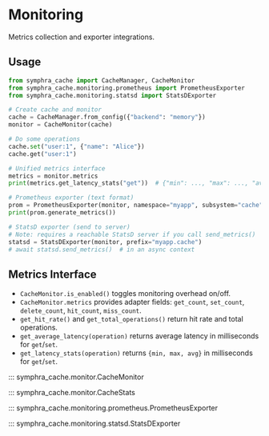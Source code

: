 # Monitoring

Metrics collection and exporter integrations.

## Usage

```python
from symphra_cache import CacheManager, CacheMonitor
from symphra_cache.monitoring.prometheus import PrometheusExporter
from symphra_cache.monitoring.statsd import StatsDExporter

# Create cache and monitor
cache = CacheManager.from_config({"backend": "memory"})
monitor = CacheMonitor(cache)

# Do some operations
cache.set("user:1", {"name": "Alice"})
cache.get("user:1")

# Unified metrics interface
metrics = monitor.metrics
print(metrics.get_latency_stats("get"))  # {"min": ..., "max": ..., "avg": ...}

# Prometheus exporter (text format)
prom = PrometheusExporter(monitor, namespace="myapp", subsystem="cache")
print(prom.generate_metrics())

# StatsD exporter (send to server)
# Note: requires a reachable StatsD server if you call send_metrics()
statsd = StatsDExporter(monitor, prefix="myapp.cache")
# await statsd.send_metrics()  # in an async context
```

## Metrics Interface

- `CacheMonitor.is_enabled()` toggles monitoring overhead on/off.
- `CacheMonitor.metrics` provides adapter fields: `get_count`, `set_count`, `delete_count`, `hit_count`, `miss_count`.
- `get_hit_rate()` and `get_total_operations()` return hit rate and total operations.
- `get_average_latency(operation)` returns average latency in milliseconds for `get`/`set`.
- `get_latency_stats(operation)` returns `{min, max, avg}` in milliseconds for `get`/`set`.

::: symphra_cache.monitor.CacheMonitor

::: symphra_cache.monitor.CacheStats

::: symphra_cache.monitoring.prometheus.PrometheusExporter

::: symphra_cache.monitoring.statsd.StatsDExporter
